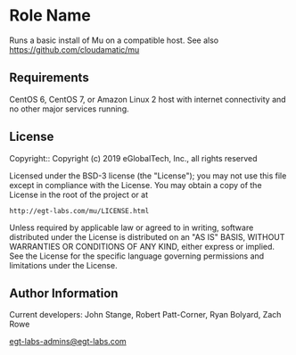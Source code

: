 Role Name
=========

Runs a basic install of Mu on a compatible host. See also https://github.com/cloudamatic/mu

Requirements
------------

CentOS 6, CentOS 7, or Amazon Linux 2 host with internet connectivity and no other major services running.

License
-------

Copyright:: Copyright (c) 2019 eGlobalTech, Inc., all rights reserved

Licensed under the BSD-3 license (the "License");
you may not use this file except in compliance with the License.
You may obtain a copy of the License in the root of the project or at

    http://egt-labs.com/mu/LICENSE.html

Unless required by applicable law or agreed to in writing, software
distributed under the License is distributed on an "AS IS" BASIS,
WITHOUT WARRANTIES OR CONDITIONS OF ANY KIND, either express or implied.
See the License for the specific language governing permissions and
limitations under the License.

Author Information
------------------

Current developers: John Stange, Robert Patt-Corner, Ryan Bolyard, Zach Rowe

egt-labs-admins@egt-labs.com

